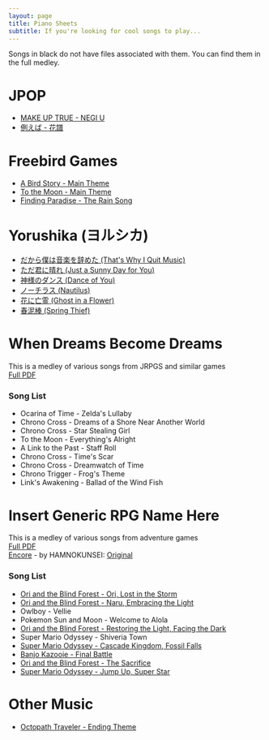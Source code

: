 ```yaml
---
layout: page
title: Piano Sheets
subtitle: If you're looking for cool songs to play...
---
```


Songs in black do not have files associated with them. You can find them in the full medley.

# JPOP
* [MAKE UP TRUE - NEGI U](/music/makeuptrue.pdf)
* [例えば - 花譜](/music/例えば.pdf)

# Freebird Games
* [A Bird Story - Main Theme](/music/A_Bird_Story.pdf)
* [To the Moon - Main Theme](/music/To-The-Moon.pdf)
* [Finding Paradise - The Rain Song](/music/The_Rain_Song.pdf)

# Yorushika (ヨルシカ)
* [だから僕は音楽を辞めた (That's Why I Quit Music)](/music/だから僕は音楽を辞めた.pdf)
* [ただ君に晴れ (Just a Sunny Day for You)](/music/ただ君に晴れ.pdf)
* [神様のダンス (Dance of You)](/music/神様のダンス.pdf)
* [ノーチラス (Nautilus)](/music/ノーチラス.pdf)
* [花に亡霊 (Ghost in a Flower)](/music/花に亡霊.pdf)
* [春泥棒 (Spring Thief)](/music/春泥棒.pdf)


# When Dreams Become Dreams
This is a medley of various songs from JRPGS and similar games  
[Full PDF](/music/When-Dreams-Become-Dreamsv1.2.pdf)  
### Song List
* Ocarina of Time - Zelda's Lullaby
* Chrono Cross - Dreams of a Shore Near Another World
* Chrono Cross - Star Stealing Girl
* To the Moon - Everything's Alright
* A Link to the Past - Staff Roll
* Chrono Cross - Time's Scar
* Chrono Cross - Dreamwatch of Time
* Chrono Trigger - Frog's Theme
* Link's Awakening - Ballad of the Wind Fish

# Insert Generic RPG Name Here
This is a medley of various songs from adventure games  
[Full PDF](/music/Insert_Generic_RPG_Name_Here_Full.pdf)  
[Encore](/music/Jump-Up-Super-Star.pdf) - by HAMNOKUNSEI: [Original](https://musescore.com/hamnokunsei/scores/4444136)
### Song List
* [Ori and the Blind Forest - Ori, Lost in the Storm](/music/Ori-Lost-in-the-Storm.pdf)
* [Ori and the Blind Forest - Naru, Embracing the Light](/music/Naru-Embracing-the-Light.pdf)
* Owlboy - Vellie
* Pokemon Sun and Moon - Welcome to Alola
* [Ori and the Blind Forest - Restoring the Light, Facing the Dark](/music/Restoring-the-Light-Facing-the-Dark.pdf)
* Super Mario Odyssey - Shiveria Town
* [Super Mario Odyssey - Cascade Kingdom, Fossil Falls](/music/Cascade-Kingdom.pdf)
* [Banjo Kazooie - Final Battle](/music/Grunty.pdf)
* [Ori and the Blind Forest - The Sacrifice](/music/The-Sacrifice.pdf)
* [Super Mario Odyssey - Jump Up, Super Star](/music/Jump-Up-Super-Star.pdf)

# Other Music
* [Octopath Traveler - Ending Theme](/music/Octopath_Traveler_Ending.pdf)
